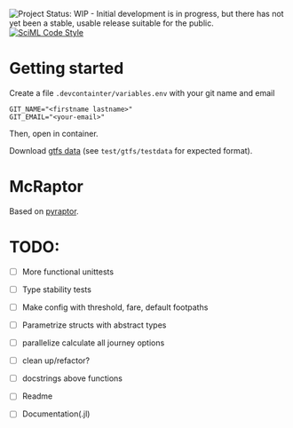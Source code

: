 ![Project Status: WIP - Initial development is in progress, but there has not yet been a stable, usable release suitable for the public.](https://www.repostatus.org/badges/latest/wip.svg)
[![SciML Code Style](https://img.shields.io/static/v1?label=code%20style&message=SciML&color=9558b2&labelColor=389826)](https://github.com/SciML/SciMLStyle)


# Getting started
Create a file `.devcontainter/variables.env` with your git name and email
```
GIT_NAME="<firstname lastname>"
GIT_EMAIL="<your-email>"
```
Then, open in container.

Download [gtfs data](https://gtfs.ovapi.nl/nl/) (see `test/gtfs/testdata` for expected format).

# McRaptor
Based on [pyraptor](https://github.com/lmeulen/pyraptor).


# TODO:
- [ ] More functional unittests
- [ ] Type stability tests
- [ ] Make config with threshold, fare, default footpaths
- [ ] Parametrize structs with abstract types
- [ ] parallelize calculate all journey options
- [ ] clean up/refactor?
- [ ] docstrings above functions
- [ ] Readme
- [ ] Documentation(.jl)

